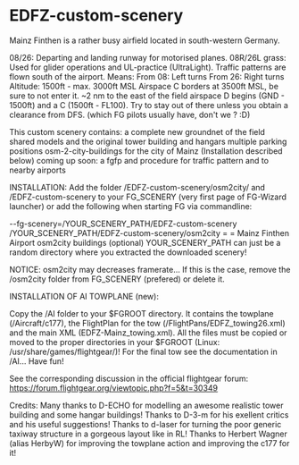 # EDFZ-custom-scenery
Mainz Finthen is a rather busy airfield located in south-western Germany. 

08/26: Departing and landing runway for motorised planes.
08R/26L grass: Used for glider operations and UL-practice (UltraLight).
Traffic patterns are flown south of the airport. Means:
        From 08: Left turns
        From 26: Right turns
        Altitude: 1500ft - max. 3000ft MSL
Airspace C borders at 3500ft MSL, be sure to not enter it.
~2 nm to the east of the field airspace D begins (GND - 1500ft) and a C (1500ft - FL100). Try to stay out of there unless you obtain a clearance from DFS.
(which FG pilots usually have, don't we ? :D)

This custom scenery contains: 
            a complete new groundnet of the field
            shared models and the original tower building and hangars
            multiple parking positions
            osm-2-city-buildings for the city of Mainz (Installation described below)
            coming up soon: a fgfp and procedure for traffic pattern and to nearby airports
            

INSTALLATION: Add the folder /EDFZ-custom-scenery/osm2city/ and /EDFZ-custom-scenery to your FG_SCENERY (very first page of FG-Wizard launcher) 
or add the following when starting FG via commandline:

 --fg-scenery=/YOUR_SCENERY_PATH/EDFZ-custom-scenery   /YOUR_SCENERY_PATH/EDFZ-custom-scenery/osm2city
                                        =                                       =
                                Mainz Finthen Airport               osm2city buildings (optional)
YOUR_SCENERY_PATH can just be a random directory where you extracted the downloaded scenery!

NOTICE: osm2city may decreases framerate... If this is the case, remove the /osm2city folder from FG_SCENERY (prefered) or delete it.

INSTALLATION OF AI TOWPLANE (new):

Copy the /AI folder to your $FGROOT directory.
It contains the towplane (/Aircraft/c177), the FlightPlan for the tow (/FlightPans/EDFZ_towing26.xml) and the main XML (EDFZ-Mainz_towing.xml).
All the files must be copied or moved to the proper directories in your $FGROOT (Linux: /usr/share/games/flightgear/)!
For the final tow see the documentation in /AI...        Have fun!

See the corresponding discussion in the official flightgear forum: 
https://forum.flightgear.org/viewtopic.php?f=5&t=30349


Credits:    Many thanks to D-ECHO for modelling an awesome realistic tower building and some hangar buildings!
            Thanks to D-3-m for his exellent critics and his useful suggestions!
            Thanks to d-laser for turning the poor generic taxiway structure in a gorgeous layout like in RL!
            Thanks to Herbert Wagner (alias HerbyW) for improving the towplane action and improving the c177 for it!
            
